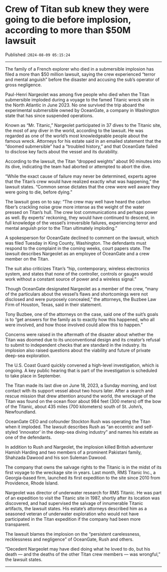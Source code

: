 # Crew of Titan sub knew they were going to die before implosion, according to more than $50M lawsuit

Published :`2024-08-09 05:15:24`

---

The family of a French explorer who died in a submersible implosion has filed a more than $50 million lawsuit, saying the crew experienced “terror and mental anguish” before the disaster and accusing the sub’s operator of gross negligence.

Paul-Henri Nargeolet was among five people who died when the Titan submersible imploded during a voyage to the famed Titanic wreck site in the North Atlantic in June 2023. No one survived the trip aboard the experimental submersible owned by OceanGate, a company in Washington state that has since suspended operations.

Known as “Mr. Titanic,” Nargeolet participated in 37 dives to the Titanic site, the most of any diver in the world, according to the lawsuit. He was regarded as one of the world’s most knowledgeable people about the famous wreck. Attorneys for his estate said in an emailed statement that the “doomed submersible” had a “troubled history,” and that OceanGate failed to disclose key facts about the vessel and its durability.

According to the lawsuit, the Titan “dropped weights” about 90 minutes into its dive, indicating the team had aborted or attempted to abort the dive.

“While the exact cause of failure may never be determined, experts agree that the Titan’s crew would have realized exactly what was happening,” the lawsuit states. “Common sense dictates that the crew were well aware they were going to die, before dying.”

The lawsuit goes on to say: “The crew may well have heard the carbon fiber’s crackling noise grow more intense as the weight of the water pressed on Titan’s hull. The crew lost communications and perhaps power as well. By experts’ reckoning, they would have continued to descend, in full knowledge of the vessel’s irreversible failures, experiencing terror and mental anguish prior to the Titan ultimately imploding.”

A spokesperson for OceanGate declined to comment on the lawsuit, which was filed Tuesday in King County, Washington. The defendants must respond to the complaint in the coming weeks, court papers state. The lawsuit describes Nargeolet as an employee of OceanGate and a crew member on the Titan.

The suit also criticizes Titan’s “hip, contemporary, wireless electronics system, and states that none of the controller, controls or gauges would work without a constant source of power and a wireless signal.”

Though OceanGate designated Nargeolet as a member of the crew, “many of the particulars about the vessel’s flaws and shortcomings were not disclosed and were purposely concealed,” the attorneys, the Buzbee Law Firm of Houston, Texas, said in their statement.

Tony Buzbee, one of the attorneys on the case, said one of the suit’s goals is to “get answers for the family as to exactly how this happened, who all were involved, and how those involved could allow this to happen.”

Concerns were raised in the aftermath of the disaster about whether the Titan was doomed due to its unconventional design and its creator’s refusal to submit to independent checks that are standard in the industry. Its implosion also raised questions about the viability and future of private deep-sea exploration.

The U.S. Coast Guard quickly convened a high-level investigation, which is ongoing. A key public hearing that is part of the investigation is scheduled to take place in September.

The Titan made its last dive on June 18, 2023, a Sunday morning, and lost contact with its support vessel about two hours later. After a search and rescue mission that drew attention around the world, the wreckage of the Titan was found on the ocean floor about 984 feet (300 meters) off the bow of the Titanic, about 435 miles (700 kilometers) south of St. John’s, Newfoundland.

OceanGate CEO and cofounder Stockton Rush was operating the Titan when it imploded. The lawsuit describes Rush as “an eccentric and self-styled ‘innovator’ in the deep-sea diving industry” and names his estate as one of the defendants.

In addition to Rush and Nargeolet, the implosion killed British adventurer Hamish Harding and two members of a prominent Pakistani family, Shahzada Dawood and his son Suleman Dawood.

The company that owns the salvage rights to the Titanic is in the midst of its first voyage to the wreckage site in years. Last month, RMS Titanic Inc., a Georgia-based firm, launched its first expedition to the site since 2010 from Providence, Rhode Island.

Nargeolet was director of underwater research for RMS Titanic. He was part of an expedition to visit the Titanic site in 1987, shortly after its location was discovered, and had supervised the salvage of innumerable Titanic artifacts, the lawsuit states. His estate’s attorneys described him as a seasoned veteran of underwater exploration who would not have participated in the Titan expedition if the company had been more transparent.

The lawsuit blames the implosion on the “persistent carelessness, recklessness and negligence” of OceanGate, Rush and others.

“Decedent Nargeolet may have died doing what he loved to do, but his death — and the deaths of the other Titan crew members — was wrongful,” the lawsuit states.

---

